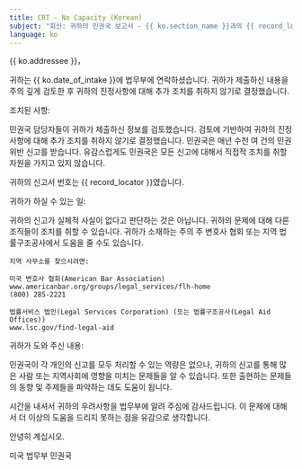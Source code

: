 ```yaml
---
title: CRT - No Capacity (Korean)
subject: "회신: 귀하의 민권국 보고서 - {{ ko.section_name }}과의 {{ record_locator }}"
language: ko
---
```

{{ ko.addressee }}，

귀하는 {{ ko.date_of_intake }}에 법무부에 연락하셨습니다. 귀하가 제출하신 내용을 주의 깊게 검토한 후 귀하의 진정사항에 대해 추가 조치를 취하지 않기로 결정했습니다.

조치된 사항:

민권국 담당자들이 귀하가 제출하신 정보를 검토했습니다. 검토에 기반하여 귀하의 진정사항에 대해 추가 조치를 취하지 않기로 결정했습니다. 민권국은 매년 수천 여 건의 민권 위반 신고를 받습니다. 유감스럽게도 민권국은 모든 신고에 대해서 직접적 조치를 취할 자원을 가지고 있지 않습니다.

귀하의 신고서 번호는 {{ record_locator }}였습니다.

귀하가 하실 수 있는 일:

귀하의 신고가 실체적 사실이 없다고 판단하는 것은 아닙니다. 귀하의 문제에 대해 다른 조직들이 조치를 취할 수 있습니다. 귀하가 소재하는 주의 주 변호사 협회 또는 지역 법률구조공사에서 도움을 줄 수도 있습니다.

    지역 사무소를 찾으시려면:

    미국 변호사 협회(American Bar Association)
    www.americanbar.org/groups/legal_services/flh-home
    (800) 285-2221

    법률서비스 법인(Legal Services Corporation) (또는 법률구조공사(Legal Aid Offices))
    www.lsc.gov/find-legal-aid

귀하가 도와 주신 내용:

민권국이 각 개인의 신고를 모두 처리할 수 있는 역량은 없으나, 귀하의 신고를 통해 많은 사람 또는 지역사회에 영향을 미치는 문제들을 알 수 있습니다. 또한 출현하는 문제들의 동향 및 주제들을 파악하는 데도 도움이 됩니다.

시간을 내셔서 귀하의 우려사항을 법무부에 알려 주심에 감사드립니다. 이 문제에 대해서 더 이상의 도움을 드리지 못하는 점을 유감으로 생각합니다.

안녕히 계십시오.

미국 법무부
민권국
